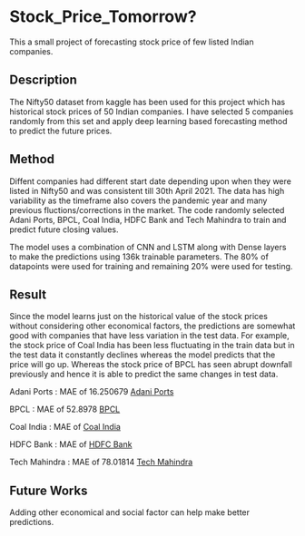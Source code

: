 # Stock_Price_Tomorrow?

This a small project of forecasting stock price of few listed Indian companies. 

## Description

The Nifty50 dataset from kaggle has been used for this project which has historical stock prices of 50 Indian companies. I have selected 5 companies randomly from this set and apply deep learning based forecasting method to predict the future prices.

## Method

Diffent companies had different start date depending upon when they were listed in Nifty50 and was consistent till 30th April 2021. The data has high variability as the timeframe also covers the pandemic year and many previous fluctions/corrections in the market. The code randomly selected Adani Ports, BPCL, Coal India, HDFC Bank and Tech Mahindra to train and predict future closing values.

The model uses a combination of CNN and LSTM along with Dense layers to make the predictions using 136k trainable parameters. The 80% of datapoints were used for training and remaining 20% were used for testing.

## Result

Since the model learns just on the historical value of the stock prices without considering other economical factors, the predictions are somewhat good with companies that have less variation in the test data. For example, the stock price of Coal India has been less fluctuating in the train data but in the test data it constantly declines whereas the model predicts that the price will go up. Whereas the stock price of BPCL has seen abrupt downfall previously and hence it is able to predict the same changes in test data.

Adani Ports : MAE of 16.250679
[Adani Ports](https://github.com/Ayush-Mi/Stock_Price_Tomorrow-/blob/main/images/results_ADANIPORTS.png)

BPCL : MAE of 52.8978
[BPCL](https://github.com/Ayush-Mi/Stock_Price_Tomorrow-/blob/main/images/results_BPCL.png)

Coal India : MAE of 
[Coal India](https://github.com/Ayush-Mi/Stock_Price_Tomorrow-/blob/main/images/results_COALINDIA.png)

HDFC Bank : MAE of
[HDFC Bank](https://github.com/Ayush-Mi/Stock_Price_Tomorrow-/blob/main/images/results_HDFCBANK.png)

Tech Mahindra : MAE of 78.01814
[Tech Mahindra](https://github.com/Ayush-Mi/Stock_Price_Tomorrow-/blob/main/images/results_TECHM.png)


## Future Works
Adding other economical and social factor can help make better predictions.
